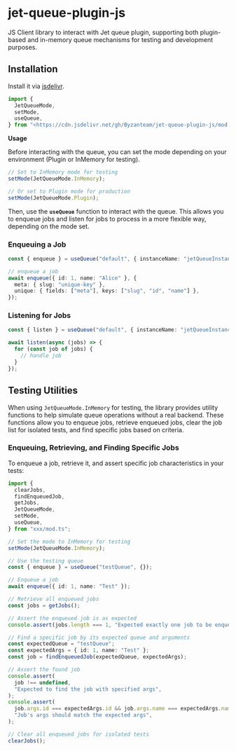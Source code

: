 # jet-queue-plugin-js

JS Client library to interact with Jet queue plugin, supporting both
plugin-based and in-memory queue mechanisms for testing and development
purposes.

## Installation

Install it via [jsdelivr](https://www.jsdelivr.com/).

```ts
import {
  JetQueueMode,
  setMode,
  useQueue,
} from "<https://cdn.jsdelivr.net/gh/Byzanteam/jet-queue-plugin-js/mod.ts>";
```

**Usage**

Before interacting with the queue, you can set the mode depending on your
environment (Plugin or InMemory for testing).

```ts
// Set to InMemory mode for testing
setMode(JetQueueMode.InMemory);

// Or set to Plugin mode for production
setMode(JetQueueMode.Plugin);
```

Then, use the **`useQueue`** function to interact with the queue. This allows
you to enqueue jobs and listen for jobs to process in a more flexible way,
depending on the mode set.

### **Enqueuing a Job**

```ts
const { enqueue } = useQueue("default", { instanceName: "jetQueueInstance" });

// enqueue a job
await enqueue({ id: 1, name: "Alice" }, {
  meta: { slug: "unique-key" },
  unique: { fields: ["meta"], keys: ["slug", "id", "name"] },
});
```

### **Listening for Jobs**

```ts
const { listen } = useQueue("default", { instanceName: "jetQueueInstance" });

await listen(async (jobs) => {
  for (const job of jobs) {
    // handle job
  }
});
```

## Testing Utilities

When using `JetQueueMode.InMemory` for testing, the library provides utility
functions to help simulate queue operations without a real backend. These
functions allow you to enqueue jobs, retrieve enqueued jobs, clear the job list
for isolated tests, and find specific jobs based on criteria.

### Enqueuing, Retrieving, and Finding Specific Jobs

To enqueue a job, retrieve it, and assert specific job characteristics in your
tests:

```ts
import {
  clearJobs,
  findEnqueuedJob,
  getJobs,
  JetQueueMode,
  setMode,
  useQueue,
} from "xxx/mod.ts";

// Set the mode to InMemory for testing
setMode(JetQueueMode.InMemory);

// Use the testing queue
const { enqueue } = useQueue("testQueue", {});

// Enqueue a job
await enqueue({ id: 1, name: "Test" });

// Retrieve all enqueued jobs
const jobs = getJobs();

// Assert the enqueued job is as expected
console.assert(jobs.length === 1, "Expected exactly one job to be enqueued");

// Find a specific job by its expected queue and arguments
const expectedQueue = "testQueue";
const expectedArgs = { id: 1, name: "Test" };
const job = findEnqueuedJob(expectedQueue, expectedArgs);

// Assert the found job
console.assert(
  job !== undefined,
  "Expected to find the job with specified args",
);
console.assert(
  job.args.id === expectedArgs.id && job.args.name === expectedArgs.name,
  "Job's args should match the expected args",
);

// Clear all enqueued jobs for isolated tests
clearJobs();
```
